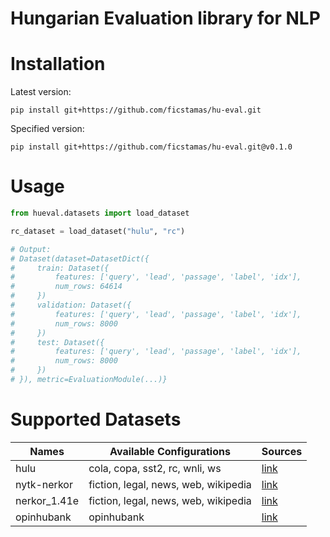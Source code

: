 # Hungarian Evaluation library for NLP


# Installation

Latest version:
```
pip install git+https://github.com/ficstamas/hu-eval.git
```

Specified version:
```
pip install git+https://github.com/ficstamas/hu-eval.git@v0.1.0
```

# Usage

```python
from hueval.datasets import load_dataset

rc_dataset = load_dataset("hulu", "rc")

# Output:
# Dataset(dataset=DatasetDict({
#     train: Dataset({
#         features: ['query', 'lead', 'passage', 'label', 'idx'],
#         num_rows: 64614
#     })
#     validation: Dataset({
#         features: ['query', 'lead', 'passage', 'label', 'idx'],
#         num_rows: 8000
#     })
#     test: Dataset({
#         features: ['query', 'lead', 'passage', 'label', 'idx'],
#         num_rows: 8000
#     })
# }), metric=EvaluationModule(...)}
```

# Supported Datasets

| Names        | Available Configurations             | Sources                                                         |
|--------------|--------------------------------------|-----------------------------------------------------------------|
| hulu         | cola, copa, sst2, rc, wnli, ws       | [link](https://github.com/nytud/HuLU)                           |
| nytk-nerkor  | fiction, legal, news, web, wikipedia | [link](https://github.com/nytud/NYTK-NerKor)                    |
| nerkor_1.41e | fiction, legal, news, web, wikipedia | [link](https://github.com/novakat/NYTK-NerKor-Cars-OntoNotesPP) | 
| opinhubank   | opinhubank                           | [link](https://sites.google.com/site/mmihaltz/resources)        | 
